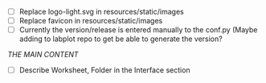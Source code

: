- [ ] Replace logo-light.svg in resources/static/images
- [ ] Replace favicon in resources/static/images
- [ ] Currently the version/release is entered manually to the conf.py (Maybe adding to labplot repo to get be able to generate the version?

*THE MAIN CONTENT*
- [ ] Describe Worksheet, Folder in the Interface section
